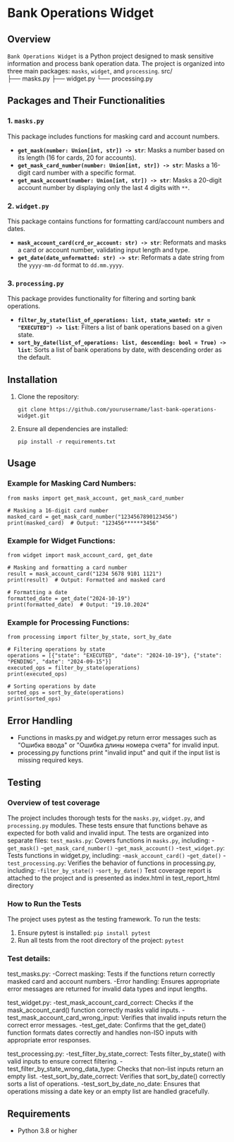# Bank Operations Widget
## Overview
`Bank Operations Widget` is a Python project designed to mask sensitive information and process bank operation data. The project is organized into three main packages: `masks`, `widget`, and `processing`.
src/  
├── masks.py 
├── widget.py 
└── processing.py
## Packages and Their Functionalities

### 1. `masks.py`
This package includes functions for masking card and account numbers.
- **`get_mask(number: Union[int, str]) -> str`**: Masks a number based on its length (16 for cards, 20 for accounts).
- **`get_mask_card_number(number: Union[int, str]) -> str`**: Masks a 16-digit card number with a specific format.
- **`get_mask_account(number: Union[int, str]) -> str`**: Masks a 20-digit account number by displaying only the last 4 digits with `**`.

### 2. `widget.py`
This package contains functions for formatting card/account numbers and dates.
- **`mask_account_card(crd_or_account: str) -> str`**: Reformats and masks a card or account number, validating input length and type.
- **`get_date(date_unformatted: str) -> str`**: Reformats a date string from the `yyyy-mm-dd` format to `dd.mm.yyyy`.

### 3. `processing.py`
This package provides functionality for filtering and sorting bank operations.
- **`filter_by_state(list_of_operations: list, state_wanted: str = "EXECUTED") -> list`**: Filters a list of bank operations based on a given state.
- **`sort_by_date(list_of_operations: list, descending: bool = True) -> list`**: Sorts a list of bank operations by date, with descending order as the default.

## Installation
1. Clone the repository:
   ```
   git clone https://github.com/yourusername/last-bank-operations-widget.git
   ```
2. Ensure all dependencies are installed:
   ```
   pip install -r requirements.txt
   ```
## Usage
### Example for Masking Card Numbers:
```
from masks import get_mask_account, get_mask_card_number

# Masking a 16-digit card number
masked_card = get_mask_card_number("1234567890123456")
print(masked_card)  # Output: "123456******3456"
```
### Example for Widget Functions:
```
from widget import mask_account_card, get_date

# Masking and formatting a card number
result = mask_account_card("1234 5678 9101 1121")
print(result)  # Output: Formatted and masked card

# Formatting a date
formatted_date = get_date("2024-10-19")
print(formatted_date)  # Output: "19.10.2024"
```
### Example for Processing Functions:
```
from processing import filter_by_state, sort_by_date

# Filtering operations by state
operations = [{"state": "EXECUTED", "date": "2024-10-19"}, {"state": "PENDING", "date": "2024-09-15"}]
executed_ops = filter_by_state(operations)
print(executed_ops)

# Sorting operations by date
sorted_ops = sort_by_date(operations)
print(sorted_ops)
```
## Error Handling
- Functions in masks.py and widget.py return error messages such as "Ошибка ввода" or "Ошибка длины номера счета" for invalid input.
- processing.py functions print "invalid input" and quit if the input list is missing required keys.

## Testing
### Overview of test coverage
The project includes thorough tests for the `masks.py`, `widget.py`, and `processing.py` modules. These tests ensure that functions behave as expected for both valid and invalid input. The tests are organized into separate files:
`test_masks.py`: Covers functions in `masks.py`, including:
-`get_mask()`
-`get_mask_card_number()`
-`get_mask_account()`
-`test_widget.py`: Tests functions in widget.py, including:
-`mask_account_card()`
-`get_date()`
-`test_processing.py`: Verifies the behavior of functions in processing.py, including:
-`filter_by_state()`
-`sort_by_date()`
Test coverage report is attached to the project and is presented as index.html in test_report_html directory

### How to Run the Tests
The project uses pytest as the testing framework. To run the tests:
1. Ensure pytest is installed:
   ```pip install pytest```
2. Run all tests from the root directory of the project:
   ```pytest```

### Test details:
test_masks.py:
-Correct masking: Tests if the functions return correctly masked card and account numbers.
-Error handling: Ensures appropriate error messages are returned for invalid data types and input lengths.

test_widget.py:
-test_mask_account_card_correct: Checks if the mask_account_card() function correctly masks valid inputs.
-test_mask_account_card_wrong_input: Verifies that invalid inputs return the correct error messages.
-test_get_date: Confirms that the get_date() function formats dates correctly and handles non-ISO inputs with appropriate error responses.

test_processing.py:
-test_filter_by_state_correct: Tests filter_by_state() with valid inputs to ensure correct filtering.
-test_filter_by_state_wrong_data_type: Checks that non-list inputs return an empty list.
-test_sort_by_date_correct: Verifies that sort_by_date() correctly sorts a list of operations.
-test_sort_by_date_no_date: Ensures that operations missing a date key or an empty list are handled gracefully.

## Requirements
- Python 3.8 or higher
   
